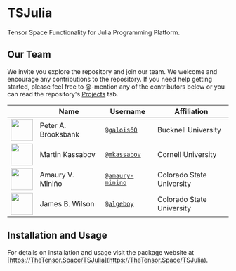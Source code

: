 # TSJulia
Tensor Space Functionality for Julia Programming Platform.


## Our Team

We invite you explore the repository and join our team.  We welcome and encourage any contributions to the repository. If you need help getting started, please feel free to @-mention any of the contributors below or you can read the repository's [Projects](https://github.com/thetensor-space/TensorSpace/projects) tab.

|                                                                              | Name                | Username                         | Affiliation                |
-------------------------------------------------------------------------------|---------------------|----------------------------------|----------------------------|
<img src="https://avatars.githubusercontent.com/galois60" height="50px"/>      | Peter A. Brooksbank | [`@galois60`](https://github.com/galois60)                | Bucknell University |
<img src="https://avatars.githubusercontent.com/joshmaglione" height="50px"/>  | Martin Kassabov     | [`@mkassabov`](https://github.com/mkassabov)        | Cornell University  |
<img src="https://avatars.githubusercontent.com/algeboy" height="50px"/>       | Amaury V. Miniño    | [`@amaury-minino`](https://github.com/amaury-minino)                  | Colorado State University |
<img src="https://avatars.githubusercontent.com/algeboy" height="50px"/>       | James B. Wilson     | [`@algeboy`](https://github.com/algeboy)                  | Colorado State University |


## Installation and Usage

For details on installation and usage visit the package website at [https://TheTensor.Space/TSJulia](https://TheTensor.Space/TSJulia).

